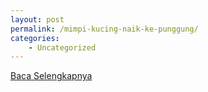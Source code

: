 ```yaml
---
layout: post
permalink: /mimpi-kucing-naik-ke-punggung/
categories:
    - Uncategorized
---
```


[Baca Selengkapnya](/10)